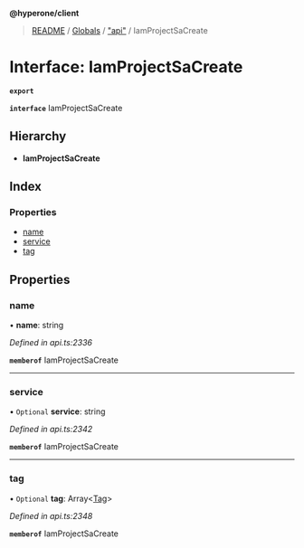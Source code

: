 **@hyperone/client**

> [README](../README.md) / [Globals](../globals.md) / ["api"](../modules/_api_.md) / IamProjectSaCreate

# Interface: IamProjectSaCreate

**`export`** 

**`interface`** IamProjectSaCreate

## Hierarchy

* **IamProjectSaCreate**

## Index

### Properties

* [name](_api_.iamprojectsacreate.md#name)
* [service](_api_.iamprojectsacreate.md#service)
* [tag](_api_.iamprojectsacreate.md#tag)

## Properties

### name

•  **name**: string

*Defined in api.ts:2336*

**`memberof`** IamProjectSaCreate

___

### service

• `Optional` **service**: string

*Defined in api.ts:2342*

**`memberof`** IamProjectSaCreate

___

### tag

• `Optional` **tag**: Array\<[Tag](_api_.tag.md)>

*Defined in api.ts:2348*

**`memberof`** IamProjectSaCreate
